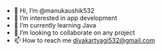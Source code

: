 - 👋 Hi, I’m @manukaushik532
- 👀 I’m interested in app development
- 🌱 I’m currently learning Java
- 💞️ I’m looking to collaborate on any project
- 📫 How to reach me divakartyagi532@gmail.com

<!---
manukaushik532/manukaushik532 is a ✨ special ✨ repository because its `README.md` (this file) appears on your GitHub profile.
You can click the Preview link to take a look at your changes.
--->
